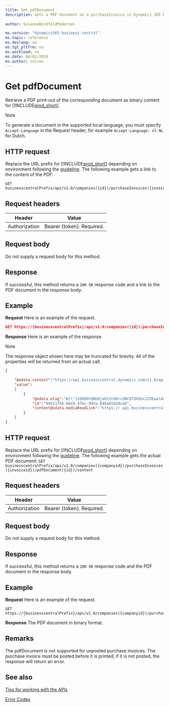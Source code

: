 ```yaml
---
title: Get pdfDocument
description: Gets a PDF document on a purchaseInvoice in Dynamics 365 Business Central.
 
author: SusanneWindfeldPedersen

ms.service: "dynamics365-business-central"
ms.topic: reference
ms.devlang: na
ms.tgt_pltfrm: na
ms.workload: na
ms.date: 04/01/2019
ms.author: solsen
---
```


# Get pdfDocument
Retrieve a PDF print-out of the corresponding document as binary content for [!INCLUDE[prod_short](../../../includes/prod_short.md)].

> [!NOTE]  
> To generate a document in the supported local language, you must specify `Accept-Language` in the Request header, for example `Accept-Language: nl-NL` for Dutch.

## HTTP request
Replace the URL prefix for [!INCLUDE[prod_short](../../../includes/prod_short.md)] depending on environment following the [guideline](../../v1.0/endpoints-apis-for-dynamics.md).
The following example gets a link to the content of the PDF:

```
GET businesscentralPrefix/api/v1.0/companies({id})/purchaseInvoices({invoiceid})/pdfDocument
```

## Request headers

|Header|Value|
|------|-----|
|Authorization  |Bearer {token}. Required. |

## Request body
Do not supply a request body for this method.

## Response
If successful, this method returns a ```200 OK``` response code and a link to the PDF document in the response body.

## Example

**Request**
Here is an example of the request.

```json
GET https://{businesscentralPrefix}/api/v1.0/companies({id})/purchaseInvoices({invoiceid})/pdfDocument
```

**Response**
Here is an example of the response.

> [!NOTE]  
> The response object shown here may be truncated for brevity. All of the properties will be returned from an actual call.

```json
{

    "@odata.context":"https://api.businesscentral.dynamics.com/v1.0/api/v1.0/$metadata#companies('CRONUS%20International%20Ltd.')/purchaseInvoices(94913756-80e9-47bc-995a-048a655b8cdd)/pdfDocument",
    "value":
    [
        {
            "@odata.etag":"W/\"JzQ0O0tQNUdjaUtZcU8rcUNCQTdXOUxIZVEwalA0clhjSmlXU1pqWjQ4RFczd2s9MTswMDsn\"",
            "id":"94913756-80e9-47bc-995a-048a655b8cdd",
            "content@odata.mediaReadLink":"https:// api.businesscentral.dynamics.com/v1.0/pi/v1.0/companies(name='CRONUS%20International%20Ltd.')/purchaseInvoices(94913756-80e9-47bc-995a-048a655b8cdd)/pdfDocument(94913756-80e9-47bc-995a-048a655b8cdd)/content"
        }
    ]
}
```

## HTTP request
Replace the URL prefix for [!INCLUDE[prod_short](../../../includes/prod_short.md)] depending on environment following the [guideline](../../v1.0/endpoints-apis-for-dynamics.md).
The following example gets the actual PDF document:
`GET businesscentralPrefix/api/v1.0/companies({companyid})/purchaseInvoices({invoiceid})/pdfDocument({id})/content`

## Request headers

|Header|Value|
|------|-----|
|Authorization  |Bearer {token}. Required. |

## Request body
Do not supply a request body for this method.

## Response
If successful, this method returns a `200 OK` response code and the PDF document in the response body.

## Example

**Request**
Here is an example of the request.

```
GET https://{businesscentralPrefix}/api/v1.0/companies({companyid})/purchaseInvoices({invoiceid})/pdfDocument({id})/content
```

**Response** 
The PDF document in binary format.

## Remarks
The pdfDocument is not supported for unposted purchase invoices. The purchase invoice must be posted before it is printed; if it is not posted, the response will return an error.

## See also
[Tips for working with the APIs](/dynamics365/business-central/dev-itpro/developer/devenv-connect-apps-tips)  


[Error Codes](../dynamics_error_codes.md)  
